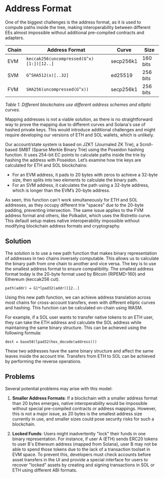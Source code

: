 # Address Format

One of the biggest challenges is the address format, as it is used to compute paths inside the tree,
making interoperability between different EEs almost impossible without additional pre-compiled contracts and adapters.

| Chain | Address Format                           | Curve     | Size     |
|-------|------------------------------------------|-----------|----------|
| EVM   | `keccak256(uncompressed(G^x)[1:])[12..]` | secp256k1 | 160 bits |
| SVM   | `G^SHA512(x)[..32]`                      | ed25519   | 256 bits |
| FVM   | `SHA256(uncompressed(G^x))`              | secp256k1 | 256 bits |

*Table 1. Different blockchains use different address schemes and elliptic curves.*

Mapping addresses is not a viable solution,
as there is no straightforward way to prove the mapping due to different curves and Solana's use of hashed private keys.
This would introduce additional challenges and might require developing our versions of ETH and SOL wallets,
which is unlikely.

Our account/state system is based on JZKT (Journaled ZK Trie),
a Scroll-based SMBT (Sparse Merkle Binary Trie) using the Poseidon hashing function.
It uses 254-bit EC points to calculate paths inside the trie by hashing the address with Poseidon.
Let’s examine how trie keys are calculated for ETH and SOL blockchains:

- For an EVM address, it pads to 20 bytes with zeros to achieve a 32-byte size, then splits into two elements to calculate the binary path.
- For an SVM address, it calculates the path using a 32-byte address, which is longer than the EVM’s 20-byte address.

As seen, this function can't work simultaneously for ETH and SOL addresses,
as they occupy different trie "spaces" due to the 20-byte padding, preventing intersection.
The same issue applies to the FVM address format and others, like Polkadot, which uses the Ristretto curve.
This default setup makes native interoperability impossible without modifying blockchain address formats and cryptography.

## Solution

The solution is
to use a new path function that makes binary representation of addresses in two chains inversely computable.
This allows us to calculate the binary path from one chain to another and vice versa.
The key is to use the smallest address format to ensure compatibility.
The smallest address format today is the 20-byte format used by Bitcoin (RIPEMD-160) and Ethereum (keccak256 cut).

```
path(addr) = G1*lpad32(addr)[12..]
```

Using this new path function, we can achieve address translation across most chains for cross-account transfers, even with different elliptic curves and hashing. This function can be calculated on-chain using WASM.

For example, if a SOL user wants to transfer native tokens to an ETH user,
they can take the ETH address and calculate the SOL address while maintaining the same binary structure.
This can be achieved using the following formula:

```
dest = base58(lpad32(hex_decode(address)))
```

These two addresses have the same binary structure and affect the same leaves inside the account trie.
Transfers from ETH to SOL can be achieved by performing the reverse operations.

## Problems

Several potential problems may arise with this model:

1. **Smaller Address Formats**: If a blockchain with a smaller address format than 20 bytes emerges, native interoperability would be impossible without special pre-compiled contracts or address mappings. However, this is not a major issue, as 20 bytes is the smallest address size currently in use, and smaller sizes could pose security risks for such a blockchain.

2. **Locked Funds**: Users might inadvertently "lock" their funds in one binary representation. For instance, if user A (ETH) sends ERC20 tokens to user B's Ethereum address (mapped from Solana), user B may not be able to spend those tokens due to the lack of a transaction toolset in EVM space. To prevent this, developers must check accounts before asset transfers in the UI and provide a special interface for users to recover "locked" assets by creating and signing transactions in SOL or ETH using different ABI formats.
